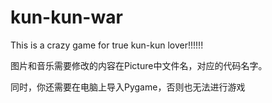 # kun-kun-war
This is a crazy game for true kun-kun lover!!!!!!

图片和音乐需要修改的内容在Picture中文件名，对应的代码名字。

同时，你还需要在电脑上导入Pygame，否则也无法进行游戏

